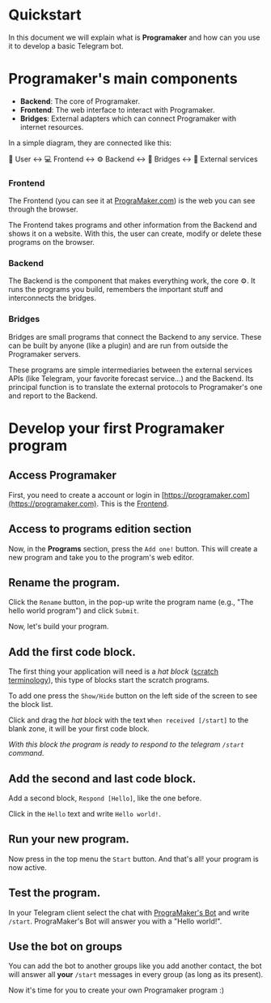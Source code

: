 # Quickstart

In this document we will explain what is **Programaker** and how can you use it to develop a basic Telegram bot.

# Programaker's main components

- **Backend**: The core of Programaker.
- **Frontend**: The web interface to interact with Programaker.
- **Bridges**: External adapters which can connect Programaker with internet resources.

In a simple diagram, they are connected like this:

👤 User ↔️ 💻 Frontend ↔️ ⚙️ Backend ↔️ 📡 Bridges ↔️ 📜 External services

### Frontend

The Frontend (you can see it at [PrograMaker.com](https://programaker.com)) is the web you can see through the browser.

The Frontend takes programs and other information from the Backend and shows it on a website. With this, the user can create, modify or delete these programs on the browser.


### Backend

The Backend is the component that makes everything work, the core ⚙️. It runs the programs you build, remembers the important stuff and interconnects the bridges.


### Bridges

Bridges are small programs that connect the Backend to any service. These can be built by anyone (like a plugin) and are run from outside the Programaker servers.

These programs are simple intermediaries between the external services APIs (like Telegram, your favorite forecast service...) and the Backend. Its principal function is to translate the external protocols to Programaker's one and report to the Backend.


# Develop your first Programaker program

## Access Programaker

First, you need to create a account or login in
[https://programaker.com](https://programaker.com). This is the [Frontend](#frontend).

<!-- TODO: Add how to register telegram -->

## Access to programs edition section

Now, in the **Programs** section, press the `Add one!` button. This will create a new program and take you to the program's web editor.


## Rename the program.

Click the `Rename` button, in the pop-up write the program name
(e.g., "The hello world program") and click `Submit`.

Now, let's build your program.


## Add the first code block.

The first thing your application will need is a *hat block* ([scratch terminology](https://en.scratch-wiki.info/wiki/Hat_Block)), this type of blocks start the scratch programs.

To add one press the `Show/Hide` button on the left side of the screen to see the block list.

Click and drag the *hat block* with the text `When received [/start]` to the blank zone, it will be your first code block.

*With this block the program is ready to respond to the telegram `/start` command.*


## Add the second and last code block.

Add a second block, `Respond [Hello]`, like the one before.

Click in the `Hello` text and write `Hello world!`.


## Run your new program.

Now press in the top menu the `Start` button. And that's all! your program is now active.


## Test the program.

In your Telegram client select the chat with [PrograMaker's Bot](https://t.me/PlazaProjectBot) and write `/start`. PrograMaker's Bot will answer you with a "Hello world!".


## Use the bot on groups

You can add the bot to another groups like you add another contact, the bot will answer all **your** `/start` messages in every group (as long as its present).

Now it's time for you to create your own Programaker program :)
